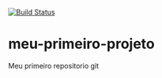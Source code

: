 [![Build Status](https://travis-ci.org/marcosmilitao/meu-primeiro-projeto.svg?branch=master)](https://travis-ci.org/marcosmilitao/meu-primeiro-projeto)
# meu-primeiro-projeto
Meu primeiro repositorio git
